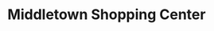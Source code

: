 ---
title: "Middletown Shopping Center"
url: /middletown/middletown-shopping-center/
shop: Einkaufszentrum
---